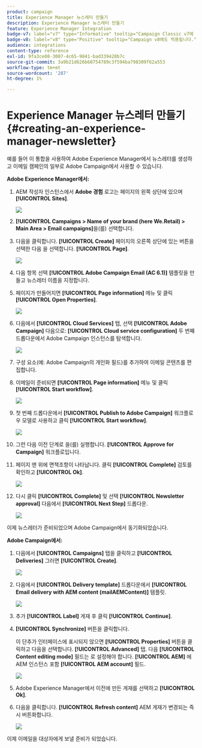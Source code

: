 ```yaml
---
product: campaign
title: Experience Manager 뉴스레터 만들기
description: Experience Manager 뉴스레터 만들기
feature: Experience Manager Integration
badge-v7: label="v7" type="Informative" tooltip="Campaign Classic v7에 적용"
badge-v8: label="v8" type="Positive" tooltip="Campaign v8에도 적용됩니다."
audience: integrations
content-type: reference
exl-id: 9fa3ce08-3007-4c65-9841-bad339428b7c
source-git-commit: 3a9b21d626b60754789c3f594ba798309f62a553
workflow-type: tm+mt
source-wordcount: '287'
ht-degree: 1%

---
```


# Experience Manager 뉴스레터 만들기{#creating-an-experience-manager-newsletter}



예를 들어 이 통합을 사용하여 Adobe Experience Manager에서 뉴스레터를 생성하고 이메일 캠페인의 일부로 Adobe Campaign에서 사용할 수 있습니다.

**Adobe Experience Manager에서:**

1. AEM 작성자 인스턴스에서 **Adobe 경험** 로고는 페이지의 왼쪽 상단에 있으며 **[!UICONTROL Sites]**.

   ![](assets/aem_uc_1.png)

1. **[!UICONTROL Campaigns > Name of your brand (here We.Retail) > Main Area > Email campaigns]**&#x200B;을(를) 선택합니다.
1. 다음을 클릭합니다. **[!UICONTROL Create]** 페이지의 오른쪽 상단에 있는 버튼을 선택한 다음 을 선택합니다. **[!UICONTROL Page]**.

   ![](assets/aem_uc_2.png)

1. 다음 항목 선택 **[!UICONTROL Adobe Campaign Email (AC 6.1)]** 템플릿을 만들고 뉴스레터 이름을 지정합니다.
1. 페이지가 만들어지면 **[!UICONTROL Page information]** 메뉴 및 클릭 **[!UICONTROL Open Properties]**.

   ![](assets/aem_uc_3.png)

1. 다음에서 **[!UICONTROL Cloud Services]** 탭, 선택 **[!UICONTROL Adobe Campaign]** 다음으로: **[!UICONTROL Cloud service configuration]** 두 번째 드롭다운에서 Adobe Campaign 인스턴스를 탐색합니다.

   ![](assets/aem_uc_4.png)

1. 구성 요소(예: Adobe Campaign의 개인화 필드)를 추가하여 이메일 콘텐츠를 편집합니다.
1. 이메일이 준비되면 **[!UICONTROL Page information]** 메뉴 및 클릭 **[!UICONTROL Start workflow]**.

   ![](assets/aem_uc_5.png)

1. 첫 번째 드롭다운에서 **[!UICONTROL Publish to Adobe Campaign]** 워크플로우 모델로 사용하고 클릭 **[!UICONTROL Start workflow]**.

   ![](assets/aem_uc_6.png)

1. 그런 다음 이전 단계로 을(를) 실행합니다. **[!UICONTROL Approve for Campaign]** 워크플로입니다.
1. 페이지 맨 위에 면책조항이 나타납니다. 클릭 **[!UICONTROL Complete]** 검토를 확인하고 **[!UICONTROL Ok]**.

   ![](assets/aem_uc_7.png)

1. 다시 클릭 **[!UICONTROL Complete]** 및 선택 **[!UICONTROL Newsletter approval]** 다음에서 **[!UICONTROL Next Step]** 드롭다운.

   ![](assets/aem_uc_8.png)

이제 뉴스레터가 준비되었으며 Adobe Campaign에서 동기화되었습니다.

**Adobe Campaign에서:**

1. 다음에서 **[!UICONTROL Campaigns]** 탭을 클릭하고 **[!UICONTROL Deliveries]** 그러면 **[!UICONTROL Create]**.

   ![](assets/aem_uc_9.png)

1. 다음에서 **[!UICONTROL Delivery template]** 드롭다운에서 **[!UICONTROL Email delivery with AEM content (mailAEMContent)]** 템플릿.

   ![](assets/aem_uc_10.png)

1. 추가 **[!UICONTROL Label]** 게재 후 클릭 **[!UICONTROL Continue]**.
1. **[!UICONTROL Synchronize]** 버튼을 클릭합니다.

   이 단추가 인터페이스에 표시되지 않으면 **[!UICONTROL Properties]** 버튼을 클릭하고 다음을 선택합니다. **[!UICONTROL Advanced]** 탭. 다음 **[!UICONTROL Content editing mode]** 필드는 로 설정해야 합니다. **[!UICONTROL AEM]** 에 AEM 인스턴스 포함 **[!UICONTROL AEM account]** 필드.

   ![](assets/aem_uc_11.png)

1. Adobe Experience Manager에서 이전에 만든 게재를 선택하고 **[!UICONTROL Ok]**.
1. 다음을 클릭합니다. **[!UICONTROL Refresh content]** AEM 게재가 변경되는 즉시 버튼화합니다.

   ![](assets/aem_uc_12.png)

이제 이메일을 대상자에게 보낼 준비가 되었습니다.
